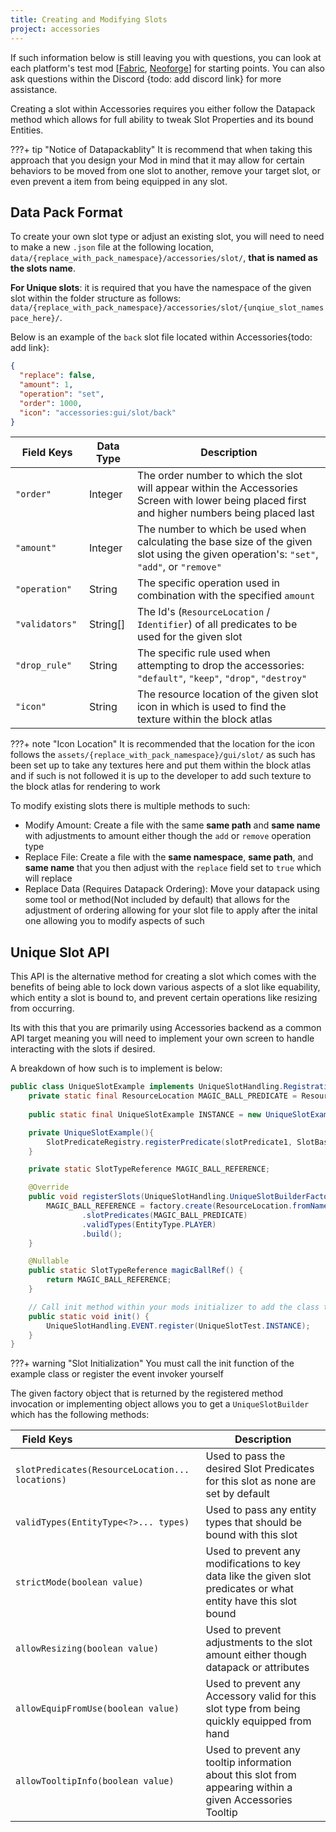 ```yaml
---
title: Creating and Modifying Slots
project: accessories
---
```


If such information below is still leaving you with questions, you can look at each platform's test mod [[Fabric](https://github.com/wisp-forest/accessories/tree/fa06f044f5c7486b26a8c0774f7ca3edbd256cad/fabric/src/testmod), [Neoforge](https://github.com/wisp-forest/accessories/tree/fa06f044f5c7486b26a8c0774f7ca3edbd256cad/neoforge/src/testmod)] for starting points. You can also ask questions within the Discord {todo: add discord link} for more assistance.

Creating a slot within Accessories requires you either follow the Datapack method which allows for full ability to tweak Slot Properties and its bound Entities. 

???+ tip "Notice of Datapackablity"
    It is recommend that when taking this approach that you design your Mod in mind that it may allow for certain behaviors to be moved from one slot to another, remove your target slot, or even prevent a item from being equipped in any slot.

## Data Pack Format

To create your own slot type or adjust an existing slot, you will need to need to make a new `.json` file at the following location, `data/{replace_with_pack_namespace}/accessories/slot/`, **that is named as the slots name**.

**For Unique slots**: it is required that you have the namespace of the given slot within the folder structure as follows: `data/{replace_with_pack_namespace}/accessories/slot/{unqiue_slot_namespace_here}/`.

Below is an example of the `back` slot file located within Accessories{todo: add link}:

```json
{
  "replace": false,
  "amount": 1,
  "operation": "set",
  "order": 1000,
  "icon": "accessories:gui/slot/back"
}
```

| <div style="width:102px">Field Keys</div> | Data Type | Description |
|--|--|--|
| `"order"` | Integer | The order number to which the slot will appear within the Accessories Screen with lower being placed first and higher numbers being placed last |
| `"amount"` | Integer | The number to which be used when calculating the base size of the given slot using the given operation's: `"set"`, `"add"`, or `"remove"` |
| `"operation"` | String | The specific operation used in combination with the specified `amount` |
| `"validators"` | String[] | The Id's (`ResourceLocation` / `Identifier`) of all predicates to be used for the given slot |
| `"drop_rule"` | String | The specific rule used when attempting to drop the accessories: `"default"`, `"keep"`, `"drop"`, `"destroy"` |
| `"icon"` | String | The resource location of the given slot icon in which is used to find the texture within the block atlas |

???+ note "Icon Location"
    It is recommended that the location for the icon follows the `assets/{replace_with_pack_namespace}/gui/slot/` as such has been set up to take any textures here and put them within the block atlas and if such is not followed it is up to the developer to add such texture to the block atlas for rendering to work

To modify existing slots there is multiple methods to such:

- Modify Amount: Create a file with the same **same path** and **same name** with adjustments to amount either though the `add` or `remove` operation type
- Replace File: Create a file with the **same namespace**, **same path**, and **same name** that you then adjust with the `replace` field set to `true` which will replace
- Replace Data (Requires Datapack Ordering): Move your datapack using some tool or method(Not included by default) that allows for the adjustment of ordering allowing for your slot file to apply after the inital one allowing you to modify aspects of such

## Unique Slot API

This API is the alternative method for creating a slot which comes with the benefits of being able to lock down various aspects of a slot like equability, which entity a slot is bound to, and prevent certain operations like resizing from occurring. 

Its with this that you are primarily using Accessories backend as a common API target meaning you will need to implement your own screen to handle interacting with the slots if desired.

A breakdown of how such is to implement is below:

```java
public class UniqueSlotExample implements UniqueSlotHandling.RegistrationCallback  {
	private static final ResourceLocation MAGIC_BALL_PREDICATE = ResourceLocation.fromNamespaceAndPath("example", "magic_ball");
    
    public static final UniqueSlotExample INSTANCE = new UniqueSlotExample();

    private UniqueSlotExample(){
        SlotPredicateRegistry.registerPredicate(slotPredicate1, SlotBasedPredicate.ofItem(item -> item.equals(ExampleItems.MAGIC_BALL)));
    }

    private static SlotTypeReference MAGIC_BALL_REFERENCE;

    @Override
    public void registerSlots(UniqueSlotHandling.UniqueSlotBuilderFactory factory) {
        MAGIC_BALL_REFERENCE = factory.create(ResourceLocation.fromNamespaceAndPath("example", "magic_ball"), 1)
                .slotPredicates(MAGIC_BALL_PREDICATE)
                .validTypes(EntityType.PLAYER)
                .build();
    }

    @Nullable
    public static SlotTypeReference magicBallRef() {
        return MAGIC_BALL_REFERENCE;
    }

	// Call init method within your mods initializer to add the class to the main Unique Slot Handling event
	public static void init() {
		UniqueSlotHandling.EVENT.register(UniqueSlotTest.INSTANCE);
	}
}
```

???+ warning "Slot Initialization"
    You must call the init function of the example class or register the event invoker yourself

The given factory object that is returned by the registered method invocation or implementing object allows you to get a `UniqueSlotBuilder` which has the following methods:

| <div style="width:102px">Field Keys</div> | Description |
|--|--|
| `slotPredicates(ResourceLocation... locations)` | Used to pass the desired Slot Predicates for this slot as none are set by default |
| `validTypes(EntityType<?>... types)` | Used to pass any entity types that should be bound with this slot |
| `strictMode(boolean value)` | Used to prevent any modifications to key data like the given slot predicates or what entity have this slot bound |
| `allowResizing(boolean value)` | Used to prevent adjustments to the slot amount either though datapack or attributes |
| `allowEquipFromUse(boolean value)` | Used to prevent any Accessory valid for this slot type from being quickly equipped from hand |
| `allowTooltipInfo(boolean value)` | Used to prevent any tooltip information about this slot from appearing within a given Accessories Tooltip |